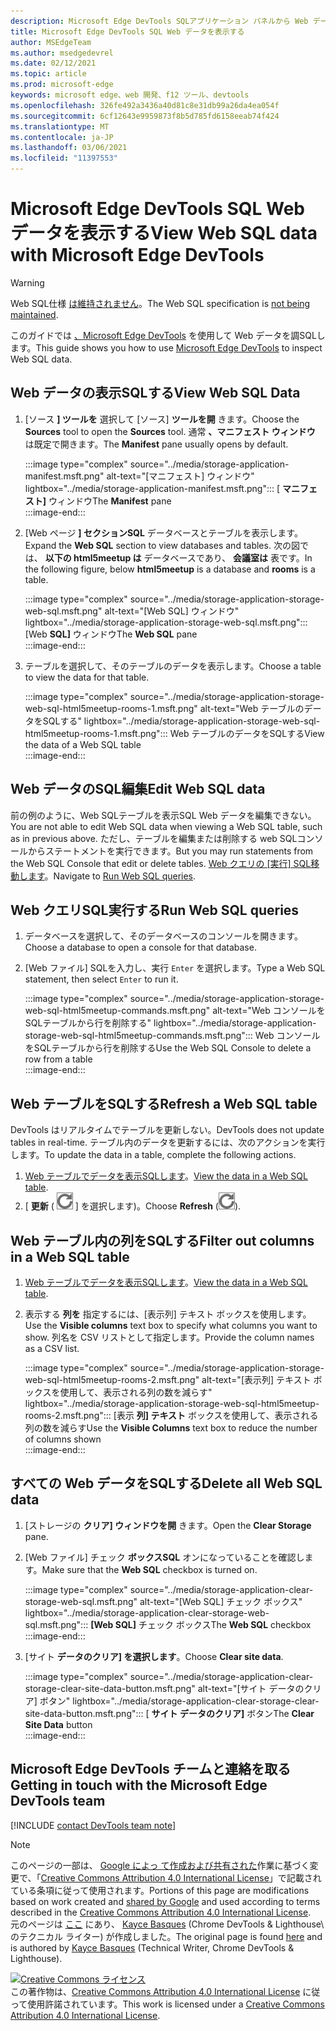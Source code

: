 ```yaml
---
description: Microsoft Edge DevTools SQLアプリケーション パネルから Web データを表示する方法。
title: Microsoft Edge DevTools SQL Web データを表示する
author: MSEdgeTeam
ms.author: msedgedevrel
ms.date: 02/12/2021
ms.topic: article
ms.prod: microsoft-edge
keywords: microsoft edge、web 開発、f12 ツール、devtools
ms.openlocfilehash: 326fe492a3436a40d81c8e31db99a26da4ea054f
ms.sourcegitcommit: 6cf12643e9959873f8b5d785fd6158eeab74f424
ms.translationtype: MT
ms.contentlocale: ja-JP
ms.lasthandoff: 03/06/2021
ms.locfileid: "11397553"
---
```

<!-- Copyright Kayce Basques 

   Licensed under the Apache License, Version 2.0 (the "License");
   you may not use this file except in compliance with the License.
   You may obtain a copy of the License at

       https://www.apache.org/licenses/LICENSE-2.0

   Unless required by applicable law or agreed to in writing, software
   distributed under the License is distributed on an "AS IS" BASIS,
   WITHOUT WARRANTIES OR CONDITIONS OF ANY KIND, either express or implied.
   See the License for the specific language governing permissions and
   limitations under the License.  -->

# <a name="view-web-sql-data-with-microsoft-edge-devtools"></a><span data-ttu-id="0087b-104">Microsoft Edge DevTools SQL Web データを表示する</span><span class="sxs-lookup"><span data-stu-id="0087b-104">View Web SQL data with Microsoft Edge DevTools</span></span>  

> [!WARNING]
> <span data-ttu-id="0087b-105">Web SQL仕様 [は維持されません][W3CWebSQLStatus]。</span><span class="sxs-lookup"><span data-stu-id="0087b-105">The Web SQL specification is [not being maintained][W3CWebSQLStatus].</span></span>  

<span data-ttu-id="0087b-106">このガイドでは [、Microsoft Edge DevTools][MicrosoftEdgeDevTools] を使用して Web データを調SQLします。</span><span class="sxs-lookup"><span data-stu-id="0087b-106">This guide shows you how to use [Microsoft Edge DevTools][MicrosoftEdgeDevTools] to inspect Web SQL data.</span></span>  

## <a name="view-web-sql-data"></a><span data-ttu-id="0087b-107">Web データの表示SQLする</span><span class="sxs-lookup"><span data-stu-id="0087b-107">View Web SQL Data</span></span>  

1.  <span data-ttu-id="0087b-108">[ソース **] ツールを** 選択して [ソース] **ツールを開** きます。</span><span class="sxs-lookup"><span data-stu-id="0087b-108">Choose the **Sources** tool to open the **Sources** tool.</span></span>  <span data-ttu-id="0087b-109">通常 **、マニフェスト ウィンドウ** は既定で開きます。</span><span class="sxs-lookup"><span data-stu-id="0087b-109">The **Manifest** pane usually opens by default.</span></span>  
    
    :::image type="complex" source="../media/storage-application-manifest.msft.png" alt-text="[マニフェスト] ウィンドウ" lightbox="../media/storage-application-manifest.msft.png":::
       <span data-ttu-id="0087b-111">[ **マニフェスト]** ウィンドウ</span><span class="sxs-lookup"><span data-stu-id="0087b-111">The **Manifest** pane</span></span>  
    :::image-end:::  
    
1.  <span data-ttu-id="0087b-112">[Web ページ **] セクションSQL** データベースとテーブルを表示します。</span><span class="sxs-lookup"><span data-stu-id="0087b-112">Expand the **Web SQL** section to view databases and tables.</span></span>  <span data-ttu-id="0087b-113">次の図では、 **以下の html5meetup は** データベースであり、 **会議室は** 表です。</span><span class="sxs-lookup"><span data-stu-id="0087b-113">In the following figure, below **html5meetup** is a database and **rooms** is a table.</span></span>  
    
    :::image type="complex" source="../media/storage-application-storage-web-sql.msft.png" alt-text="[Web SQL] ウィンドウ" lightbox="../media/storage-application-storage-web-sql.msft.png":::
       <span data-ttu-id="0087b-115">[Web **SQL]** ウィンドウ</span><span class="sxs-lookup"><span data-stu-id="0087b-115">The **Web SQL** pane</span></span>  
    :::image-end:::  
    
1.  <span data-ttu-id="0087b-116">テーブルを選択して、そのテーブルのデータを表示します。</span><span class="sxs-lookup"><span data-stu-id="0087b-116">Choose a table to view the data for that table.</span></span>  
    
    :::image type="complex" source="../media/storage-application-storage-web-sql-html5meetup-rooms-1.msft.png" alt-text="Web テーブルのデータをSQLする" lightbox="../media/storage-application-storage-web-sql-html5meetup-rooms-1.msft.png":::
       <span data-ttu-id="0087b-118">Web テーブルのデータをSQLする</span><span class="sxs-lookup"><span data-stu-id="0087b-118">View the data of a Web SQL table</span></span>  
    :::image-end:::  
    
## <a name="edit-web-sql-data"></a><span data-ttu-id="0087b-119">Web データのSQL編集</span><span class="sxs-lookup"><span data-stu-id="0087b-119">Edit Web SQL data</span></span>  

<span data-ttu-id="0087b-120">前の例のように、Web SQLテーブルを表示SQL Web データを編集できない。</span><span class="sxs-lookup"><span data-stu-id="0087b-120">You are not able to edit Web SQL data when viewing a Web SQL table, such as in previous above.</span></span>  <span data-ttu-id="0087b-121">ただし、テーブルを編集または削除する web SQLコンソールからステートメントを実行できます。</span><span class="sxs-lookup"><span data-stu-id="0087b-121">But you may run statements from the Web SQL Console that edit or delete tables.</span></span>  <span data-ttu-id="0087b-122">[Web クエリの [実行] SQL移動します](#run-web-sql-queries)。</span><span class="sxs-lookup"><span data-stu-id="0087b-122">Navigate to [Run Web SQL queries](#run-web-sql-queries).</span></span>  

## <a name="run-web-sql-queries"></a><span data-ttu-id="0087b-123">Web クエリSQL実行する</span><span class="sxs-lookup"><span data-stu-id="0087b-123">Run Web SQL queries</span></span>  

1.  <span data-ttu-id="0087b-124">データベースを選択して、そのデータベースのコンソールを開きます。</span><span class="sxs-lookup"><span data-stu-id="0087b-124">Choose a database to open a console for that database.</span></span>  
1.  <span data-ttu-id="0087b-125">[Web ファイル] SQLを入力し、実行 `Enter` を選択します。</span><span class="sxs-lookup"><span data-stu-id="0087b-125">Type a Web SQL statement, then select `Enter` to run it.</span></span>  
    
    :::image type="complex" source="../media/storage-application-storage-web-sql-html5meetup-commands.msft.png" alt-text="Web コンソールをSQLテーブルから行を削除する" lightbox="../media/storage-application-storage-web-sql-html5meetup-commands.msft.png":::
       <span data-ttu-id="0087b-127">Web コンソールをSQLテーブルから行を削除する</span><span class="sxs-lookup"><span data-stu-id="0087b-127">Use the Web SQL Console to delete a row from a table</span></span>  
    :::image-end:::  
    
## <a name="refresh-a-web-sql-table"></a><span data-ttu-id="0087b-128">Web テーブルをSQLする</span><span class="sxs-lookup"><span data-stu-id="0087b-128">Refresh a Web SQL table</span></span>  

<span data-ttu-id="0087b-129">DevTools はリアルタイムでテーブルを更新しない。</span><span class="sxs-lookup"><span data-stu-id="0087b-129">DevTools does not update tables in real-time.</span></span>  <span data-ttu-id="0087b-130">テーブル内のデータを更新するには、次のアクションを実行します。</span><span class="sxs-lookup"><span data-stu-id="0087b-130">To update the data in a table, complete the following actions.</span></span>  

1.  <span data-ttu-id="0087b-131">[Web テーブルでデータを表示SQLします](#view-web-sql-data)。</span><span class="sxs-lookup"><span data-stu-id="0087b-131">[View the data in a Web SQL table](#view-web-sql-data).</span></span>  
1.  <span data-ttu-id="0087b-132">[ **更新** \( ![ Refresh ][ImageRefreshIcon] \] を選択します)。</span><span class="sxs-lookup"><span data-stu-id="0087b-132">Choose **Refresh** \(![Refresh][ImageRefreshIcon]\).</span></span>  
    
## <a name="filter-out-columns-in-a-web-sql-table"></a><span data-ttu-id="0087b-133">Web テーブル内の列をSQLする</span><span class="sxs-lookup"><span data-stu-id="0087b-133">Filter out columns in a Web SQL table</span></span>  

1.  <span data-ttu-id="0087b-134">[Web テーブルでデータを表示SQLします](#view-web-sql-data)。</span><span class="sxs-lookup"><span data-stu-id="0087b-134">[View the data in a Web SQL table](#view-web-sql-data).</span></span>  
1.  <span data-ttu-id="0087b-135">表示する **列を** 指定するには、[表示列] テキスト ボックスを使用します。</span><span class="sxs-lookup"><span data-stu-id="0087b-135">Use the **Visible columns** text box to specify what columns you want to show.</span></span>  <span data-ttu-id="0087b-136">列名を CSV リストとして指定します。</span><span class="sxs-lookup"><span data-stu-id="0087b-136">Provide the column names as a CSV list.</span></span>  
    
    :::image type="complex" source="../media/storage-application-storage-web-sql-html5meetup-rooms-2.msft.png" alt-text="[表示列] テキスト ボックスを使用して、表示される列の数を減らす" lightbox="../media/storage-application-storage-web-sql-html5meetup-rooms-2.msft.png":::
       <span data-ttu-id="0087b-138">[表示 **列] テキスト** ボックスを使用して、表示される列の数を減らす</span><span class="sxs-lookup"><span data-stu-id="0087b-138">Use the **Visible Columns** text box to reduce the number of columns shown</span></span>  
    :::image-end:::  
    
## <a name="delete-all-web-sql-data"></a><span data-ttu-id="0087b-139">すべての Web データをSQLする</span><span class="sxs-lookup"><span data-stu-id="0087b-139">Delete all Web SQL data</span></span>  

1.  <span data-ttu-id="0087b-140">[ストレージの **クリア] ウィンドウを開** きます。</span><span class="sxs-lookup"><span data-stu-id="0087b-140">Open the **Clear Storage** pane.</span></span>  
1.  <span data-ttu-id="0087b-141">[Web ファイル] チェック **ボックスSQL** オンになっていることを確認します。</span><span class="sxs-lookup"><span data-stu-id="0087b-141">Make sure that the **Web SQL** checkbox is turned on.</span></span>  
    
    :::image type="complex" source="../media/storage-application-clear-storage-web-sql.msft.png" alt-text="[Web SQL] チェック ボックス" lightbox="../media/storage-application-clear-storage-web-sql.msft.png":::
       <span data-ttu-id="0087b-143">**[Web SQL]** チェック ボックス</span><span class="sxs-lookup"><span data-stu-id="0087b-143">The **Web SQL** checkbox</span></span>  
    :::image-end:::  
    
1.  <span data-ttu-id="0087b-144">[サイト **データのクリア] を選択します**。</span><span class="sxs-lookup"><span data-stu-id="0087b-144">Choose **Clear site data**.</span></span>  
    
    :::image type="complex" source="../media/storage-application-clear-storage-clear-site-data-button.msft.png" alt-text="[サイト データのクリア] ボタン" lightbox="../media/storage-application-clear-storage-clear-site-data-button.msft.png":::
       <span data-ttu-id="0087b-146">[ **サイト データのクリア]** ボタン</span><span class="sxs-lookup"><span data-stu-id="0087b-146">The **Clear Site Data** button</span></span>  
    :::image-end:::  
    
## <a name="getting-in-touch-with-the-microsoft-edge-devtools-team"></a><span data-ttu-id="0087b-147">Microsoft Edge DevTools チームと連絡を取る</span><span class="sxs-lookup"><span data-stu-id="0087b-147">Getting in touch with the Microsoft Edge DevTools team</span></span>  

[!INCLUDE [contact DevTools team note](../includes/contact-devtools-team-note.md)]  

<!-- image links -->  

[ImageRefreshIcon]: ../media/refresh-icon.msft.png  

<!-- links -->  

[MicrosoftEdgeDevTools]: ../../devtools-guide-chromium/index.md "Microsoft Edge (Chromium) 開発者ツール |Microsoft ドキュメント"  

[W3CWebSQLStatus]: https://w3.org/TR/webdatabase/#status-of-this-document "Web SQL データベース |W3C"  

> [!NOTE]
> <span data-ttu-id="0087b-150">このページの一部は、 [Google によっ て作成および共有された][GoogleSitePolicies]作業に基づく変更で、「[Creative Commons Attribution 4.0 International License][CCA4IL]」で記載されている条項に従って使用されます。</span><span class="sxs-lookup"><span data-stu-id="0087b-150">Portions of this page are modifications based on work created and [shared by Google][GoogleSitePolicies] and used according to terms described in the [Creative Commons Attribution 4.0 International License][CCA4IL].</span></span>  
> <span data-ttu-id="0087b-151">元のページは [ここ](https://developers.google.com/web/tools/chrome-devtools/storage/websql) にあり、 [Kayce Basques][KayceBasques] \(Chrome DevTools \& Lighthouse\ のテクニカル ライター) が作成しました。</span><span class="sxs-lookup"><span data-stu-id="0087b-151">The original page is found [here](https://developers.google.com/web/tools/chrome-devtools/storage/websql) and is authored by [Kayce Basques][KayceBasques] \(Technical Writer, Chrome DevTools \& Lighthouse\).</span></span>  

[![Creative Commons ライセンス][CCby4Image]][CCA4IL]  
<span data-ttu-id="0087b-153">この著作物は、[Creative Commons Attribution 4.0 International License][CCA4IL] に従って使用許諾されています。</span><span class="sxs-lookup"><span data-stu-id="0087b-153">This work is licensed under a [Creative Commons Attribution 4.0 International License][CCA4IL].</span></span>  

[CCA4IL]: https://creativecommons.org/licenses/by/4.0  
[CCby4Image]: https://i.creativecommons.org/l/by/4.0/88x31.png  
[GoogleSitePolicies]: https://developers.google.com/terms/site-policies  
[KayceBasques]: https://developers.google.com/web/resources/contributors/kaycebasques  
